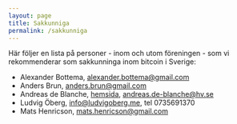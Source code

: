 ```yaml
---
layout: page
title: Sakkunniga
permalink: /sakkunniga
---
```


Här följer en lista på personer - inom och utom föreningen - som vi rekommenderar som sakkunninga inom bitcoin i Sverige:

- Alexander Bottema, <alexander.bottema@gmail.com>
- Anders Brun, <anders.brun@gmail.com>
- Andreas de Blanche, [hemsida](https://www.hv.se/personal/andreas-de-blanche/), <andreas.de-blanche@hv.se>
- Ludvig Öberg, <info@ludvigoberg.me>, tel 0735691370
- Mats Henricson, <mats.henricson@gmail.com>
